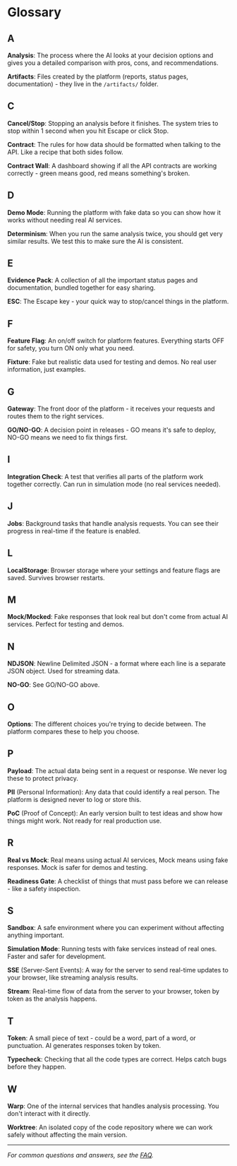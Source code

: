 # Glossary

## A

**Analysis**: The process where the AI looks at your decision options and gives you a detailed comparison with pros, cons, and recommendations.

**Artifacts**: Files created by the platform (reports, status pages, documentation) - they live in the `/artifacts/` folder.

## C

**Cancel/Stop**: Stopping an analysis before it finishes. The system tries to stop within 1 second when you hit Escape or click Stop.

**Contract**: The rules for how data should be formatted when talking to the API. Like a recipe that both sides follow.

**Contract Wall**: A dashboard showing if all the API contracts are working correctly - green means good, red means something's broken.

## D

**Demo Mode**: Running the platform with fake data so you can show how it works without needing real AI services.

**Determinism**: When you run the same analysis twice, you should get very similar results. We test this to make sure the AI is consistent.

## E

**Evidence Pack**: A collection of all the important status pages and documentation, bundled together for easy sharing.

**ESC**: The Escape key - your quick way to stop/cancel things in the platform.

## F

**Feature Flag**: An on/off switch for platform features. Everything starts OFF for safety, you turn ON only what you need.

**Fixture**: Fake but realistic data used for testing and demos. No real user information, just examples.

## G

**Gateway**: The front door of the platform - it receives your requests and routes them to the right services.

**GO/NO-GO**: A decision point in releases - GO means it's safe to deploy, NO-GO means we need to fix things first.

## I

**Integration Check**: A test that verifies all parts of the platform work together correctly. Can run in simulation mode (no real services needed).

## J

**Jobs**: Background tasks that handle analysis requests. You can see their progress in real-time if the feature is enabled.

## L

**LocalStorage**: Browser storage where your settings and feature flags are saved. Survives browser restarts.

## M

**Mock/Mocked**: Fake responses that look real but don't come from actual AI services. Perfect for testing and demos.

## N

**NDJSON**: Newline Delimited JSON - a format where each line is a separate JSON object. Used for streaming data.

**NO-GO**: See GO/NO-GO above.

## O

**Options**: The different choices you're trying to decide between. The platform compares these to help you choose.

## P

**Payload**: The actual data being sent in a request or response. We never log these to protect privacy.

**PII** (Personal Information): Any data that could identify a real person. The platform is designed never to log or store this.

**PoC** (Proof of Concept): An early version built to test ideas and show how things might work. Not ready for real production use.

## R

**Real vs Mock**: Real means using actual AI services, Mock means using fake responses. Mock is safer for demos and testing.

**Readiness Gate**: A checklist of things that must pass before we can release - like a safety inspection.

## S

**Sandbox**: A safe environment where you can experiment without affecting anything important.

**Simulation Mode**: Running tests with fake services instead of real ones. Faster and safer for development.

**SSE** (Server-Sent Events): A way for the server to send real-time updates to your browser, like streaming analysis results.

**Stream**: Real-time flow of data from the server to your browser, token by token as the analysis happens.

## T

**Token**: A small piece of text - could be a word, part of a word, or punctuation. AI generates responses token by token.

**Typecheck**: Checking that all the code types are correct. Helps catch bugs before they happen.

## W

**Warp**: One of the internal services that handles analysis processing. You don't interact with it directly.

**Worktree**: An isolated copy of the code repository where we can work safely without affecting the main version.

---

*For common questions and answers, see the [FAQ](./faq.md).*